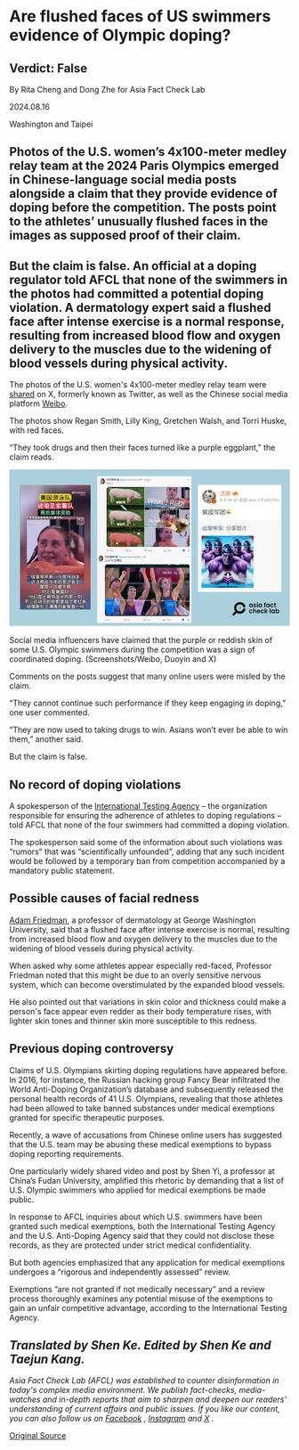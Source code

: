 # Are flushed faces of US swimmers evidence of Olympic doping?

## Verdict: False

By Rita Cheng and Dong Zhe for Asia Fact Check Lab

2024.08.16

Washington and Taipei

## Photos of the U.S. women’s 4x100-meter medley relay team at the 2024 Paris Olympics emerged in Chinese-language social media posts alongside a claim that they provide evidence of doping before the competition. The posts point to the athletes’ unusually flushed faces in the images as supposed proof of their claim.

## But the claim is false. An official at a doping regulator told AFCL that none of the swimmers in the photos had committed a potential doping violation. A dermatology expert said a flushed face after intense exercise is a normal response, resulting from increased blood flow and oxygen delivery to the muscles due to the widening of blood vessels during physical activity.

The photos of the U.S. women's 4x100-meter medley relay team were [shared](https://archive.ph/UG8DH) on X, formerly known as Twitter, as well as the Chinese social media platform [Weibo](https://archive.is/UsnWQ).

The photos show Regan Smith, Lilly King, Gretchen Walsh, and Torri Huske, with red faces.

“They took drugs and then their faces turned like a purple eggplant,” the claim reads.

![1 (8).png](images/JEA5UW2EC4QVVOBSO6B56RPPLI.png)

Social media influencers have claimed that the purple or reddish skin of some U.S. Olympic swimmers during the competition was a sign of coordinated doping. (Screenshots/Weibo, Duoyin and X)

Comments on the posts suggest that many online users were misled by the claim.

“They cannot continue such performance if they keep engaging in doping,” one user commented.

“They are now used to taking drugs to win. Asians won’t ever be able to win them,” another said.

But the claim is false.

## No record of doping violations

A spokesperson of the [International Testing Agency](https://ita.sport/) – the organization responsible for ensuring the adherence of athletes to doping regulations – told AFCL that none of the four swimmers had committed a doping violation.

The spokesperson said some of the information about such violations was “rumors” that was “scientifically unfounded”, adding that any such incident would be followed by a temporary ban from competition accompanied by a mandatory public statement.

## Possible causes of facial redness

[Adam Friedman](https://gwdocs.com/profile/adam-friedman), a professor of dermatology at George Washington University, said that a flushed face after intense exercise is normal, resulting from increased blood flow and oxygen delivery to the muscles due to the widening of blood vessels during physical activity.

When asked why some athletes appear especially red-faced, Professor Friedman noted that this might be due to an overly sensitive nervous system, which can become overstimulated by the expanded blood vessels.

He also pointed out that variations in skin color and thickness could make a person's face appear even redder as their body temperature rises, with lighter skin tones and thinner skin more susceptible to this redness.

## Previous doping controversy

Claims of U.S. Olympians skirting doping regulations have appeared before. In 2016, for instance, the Russian hacking group Fancy Bear infiltrated the World Anti-Doping Organization’s database and subsequently released the personal health records of 41 U.S. Olympians, revealing that those athletes had been allowed to take banned substances under medical exemptions granted for specific therapeutic purposes.

Recently, a wave of accusations from Chinese online users has suggested that the U.S. team may be abusing these medical exemptions to bypass doping reporting requirements.

One particularly widely shared video and post by Shen Yi, a professor at China’s Fudan University, amplified this rhetoric by demanding that a list of U.S. Olympic swimmers who applied for medical exemptions be made public.

In response to AFCL inquiries about which U.S. swimmers have been granted such medical exemptions, both the International Testing Agency and the U.S. Anti-Doping Agency said that they could not disclose these records, as they are protected under strict medical confidentiality.

But both agencies emphasized that any application for medical exemptions undergoes a “rigorous and independently assessed” review.

Exemptions “are not granted if not medically necessary” and a review process thoroughly examines any potential misuse of the exemptions to gain an unfair competitive advantage, according to the International Testing Agency.

## *Translated by Shen Ke. Edited by Shen Ke and Taejun Kang.*

*Asia Fact Check Lab (AFCL) was established to counter disinformation in today's complex media environment. We publish fact-checks, media-watches and in-depth reports that aim to sharpen and deepen our readers' understanding of current affairs and public issues. If you like our content, you can also follow us on*   [*Facebook*](https://www.facebook.com/asiafactchecklabcn)  *,*   [*Instagram*](https://www.instagram.com/asiafactchecklab/)   *and*   [*X*](https://twitter.com/AFCL_eng)  *.*



[Original Source](https://www.rfa.org/english/news/afcl/afcl-us-swimmers-face-08162024022606.html)